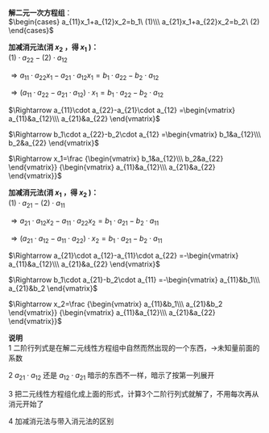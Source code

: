 **解二元一次方程组**：  
 $\begin{cases}  
a_{11}x_1+a_{12}x_2=b_1\ (1)\\\  
a_{21}x_1+a_{22}x_2=b_2\ (2)  
\end{cases}$  
  
**加减消元法(消 $x_2$ ，得 $x_1$ )：**  
 $(1)\cdot a_{22}-(2)\cdot a_{12}$  
  
 $\Rightarrow a_{11}\cdot a_{22}x_1-a_{21}\cdot a_{12}x_1=b_1\cdot a_{22}-b_2\cdot a_{12}$  
  
 $\Rightarrow(a_{11}\cdot a_{22}-a_{21}\cdot a_{12})\cdot x_1  
=b_1\cdot a_{22}-b_2\cdot a_{12}$  
  
 $\Rightarrow  
a_{11}\cdot a_{22}-a_{21}\cdot a_{12}  
=\begin{vmatrix}  
a_{11}&a_{12}\\\  
a_{21}&a_{22}  
\end{vmatrix}$  
  
 $\Rightarrow  
b_1\cdot a_{22}-b_2\cdot a_{12}  
=\begin{vmatrix}  
b_1&a_{12}\\\  
b_2&a_{22}  
\end{vmatrix}$  
  
 $\Rightarrow x_1=\frac  
{\begin{vmatrix}  
b_1&a_{12}\\\  
b_2&a_{22}  
\end{vmatrix}}  
{\begin{vmatrix}  
a_{11}&a_{12}\\\  
a_{21}&a_{22}  
\end{vmatrix}}$  
  
**加减消元法(消 $x_1$ ，得 $x_2$ )：**  
 $(1)\cdot a_{21}-(2)\cdot a_{11}$  
  
 $\Rightarrow a_{21}\cdot a_{12}x_2-a_{11}\cdot a_{22}x_2=b_1\cdot a_{21}-b_2\cdot a_{11}$  
  
 $\Rightarrow(a_{21}\cdot a_{12}-a_{11}\cdot a_{22})\cdot x_2  
=b_1\cdot a_{21}-b_2\cdot a_{11}$  
  
 $\Rightarrow  
a_{21}\cdot a_{12}-a_{11}\cdot a_{22}  
=-\begin{vmatrix}  
a_{11}&a_{12}\\\  
a_{21}&a_{22}  
\end{vmatrix}$  
  
 $\Rightarrow  
b_1\cdot a_{21}-b_2\cdot a_{11}  
=-\begin{vmatrix}  
a_{11}&b_1\\\  
a_{21}&b_2  
\end{vmatrix}$  
  
 $\Rightarrow x_2=\frac  
{\begin{vmatrix}  
a_{11}&b_1\\\  
a_{21}&b_2  
\end{vmatrix}}  
{\begin{vmatrix}  
a_{11}&a_{12}\\\  
a_{21}&a_{22}  
\end{vmatrix}}$  
  
**说明**  
1 二阶行列式是在解二元线性方程组中自然而然出现的一个东西，→未知量前面的系数  
  
2  $a_{21}\cdot a_{12}$ 还是 $a_{12}\cdot a_{21}$ 暗示的东西不一样，暗示了按第一列展开  
  
3 把二元线性方程组化成上面的形式，计算3个二阶行列式就解了，不用每次再从消元开始了  
  
4 加减消元法与带入消元法的区别  
